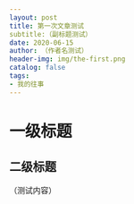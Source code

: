 ```yaml
---
layout: post
title: 第一次文章测试
subtitle:（副标题测试）
date: 2020-06-15
author: （作者名测试）
header-img: img/the-first.png
catalog: false
tags:
- 我的往事
---
```

# 一级标题
## 二级标题
（测试内容）
